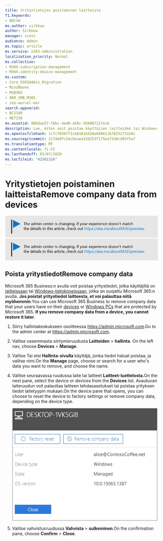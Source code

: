 ```yaml
---
title: Yritystietojen poistaminen laitteista
f1.keywords:
- NOCSH
ms.author: sirkkuw
author: Sirkkuw
manager: scotv
audience: Admin
ms.topic: article
ms.service: o365-administration
localization_priority: Normal
ms.collection:
- M365-subscription-management
- M365-identity-device-management
ms.custom:
- Core_O365Admin_Migration
- MiniMaven
- MSB365
- OKR_SMB_M365
- seo-marvel-mar
search.appverid:
- BCS160
- MET150
ms.assetid: 80bdae57-f8bc-4e40-a58c-956007117ecb
description: Lue, miten voit poistaa käyttäjien laitteiden tai Windows-tietokoneiden yritystiedot Microsoft 365 Businessin avulla.
ms.openlocfilehash: 1cfcf836f71cb81015d28a848611678252731b9c
ms.sourcegitcommit: 217de0fc54cbeaea32d253f175eaf338cd85f5af
ms.translationtype: MT
ms.contentlocale: fi-FI
ms.lasthandoff: 03/07/2020
ms.locfileid: "42561316"
---
```

# <a name="remove-company-data-from-devices"></a><span data-ttu-id="8a969-103">Yritystietojen poistaminen laitteista</span><span class="sxs-lookup"><span data-stu-id="8a969-103">Remove company data from devices</span></span>

<span data-ttu-id="8a969-104">[![Selite, jossa ilmoitetaan, että hallintakeskus muuttuu. Lisätietoja löytyy osoitteesta aka.ms/aboutM365preview.](../media/m365admincenterchanging.png)](https://docs.microsoft.com/office365/admin/microsoft-365-admin-center-preview)</span><span class="sxs-lookup"><span data-stu-id="8a969-104">[![Label to let you know the admin center is changing and you can find more details at aka.ms/aboutM365preview.](../media/m365admincenterchanging.png)](https://docs.microsoft.com/office365/admin/microsoft-365-admin-center-preview)</span></span>

## <a name="remove-company-data"></a><span data-ttu-id="8a969-105">Poista yritystiedot</span><span class="sxs-lookup"><span data-stu-id="8a969-105">Remove company data</span></span>

<span data-ttu-id="8a969-p101">Microsoft 365 Business:n avulla voit poistaa yritystiedot, jotka käyttäjillä on [laitteissaan](app-protection-settings-for-android-and-ios.md) tai [Windows-tietokoneissaan](protection-settings-for-windows-10-devices.md), jotka on suojattu Microsoft 365:n avulla. **Jos poistat yritystiedot laitteesta, et voi palauttaa niitä myöhemmin**.</span><span class="sxs-lookup"><span data-stu-id="8a969-p101">You can use Microsoft 365 Business to remove company data that your users have on their [devices](app-protection-settings-for-android-and-ios.md) or [Windows PCs](protection-settings-for-windows-10-devices.md) that are protected by Microsoft 365. **If you remove company data from a device, you cannot restore it later**.</span></span> 
  
1. <span data-ttu-id="8a969-108">Siirry hallintakeskukseen osoitteessa <a href="https://go.microsoft.com/fwlink/p/?linkid=837890" target="_blank">https://admin.microsoft.com</a>.</span><span class="sxs-lookup"><span data-stu-id="8a969-108">Go to the admin center at <a href="https://go.microsoft.com/fwlink/p/?linkid=837890" target="_blank">https://admin.microsoft.com</a>.</span></span>
    
2. <span data-ttu-id="8a969-109">Valitse vasemmasta siirtymisruudusta **Laitteiden** \> **hallinta**.  </span><span class="sxs-lookup"><span data-stu-id="8a969-109">On the left nav, choose **Devices**  \> **Manage**.</span></span>
  
3. <span data-ttu-id="8a969-110">Valitse Tai etsi **Hallinta-sivulla** käyttäjä, jonka tiedot haluat poistaa, ja valitse nimi.</span><span class="sxs-lookup"><span data-stu-id="8a969-110">On the **Manage** page, choose or search for a user who's data you want to remove, and choose the name.</span></span> 
    
4. <span data-ttu-id="8a969-111">Valitse seuraavassa ruudussa laite tai laitteet **Laitteet-luettelosta.**</span><span class="sxs-lookup"><span data-stu-id="8a969-111">On the next pane, select the device or devices from the **Devices** list.</span></span> <span data-ttu-id="8a969-112">Avautuvan laiteruudun voit palauttaa laitteen tehdasasetukset tai poistaa yrityksen tiedot laitetyypin mukaan.</span><span class="sxs-lookup"><span data-stu-id="8a969-112">On the device pane that opens, you can choose to reset the device to factory settings or remove company data, depending on the device type.</span></span> 
    
    ![Valitse Poista yrityksen tiedot -ruudusta laite, josta haluat poistaa tiedot.](../media/resetorremove.png)
  
5. <span data-ttu-id="8a969-114">Valitse vahvistusruudussa **Vahvista** \> **sulkeminen**.</span><span class="sxs-lookup"><span data-stu-id="8a969-114">On the confirmation pane, choose **Confirm** \> **Close**.</span></span>
    


